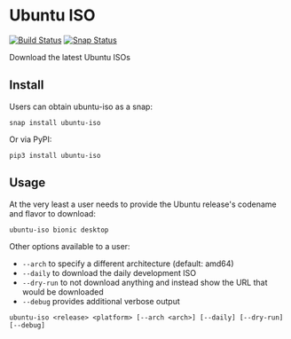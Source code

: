 # Ubuntu ISO

[![Build Status](https://travis-ci.org/powersj/ubuntu-iso.svg?branch=master)](https://travis-ci.org/powersj/ubuntu-iso) [![Snap Status](https://build.snapcraft.io/badge/powersj/ubuntu-iso.svg)](https://build.snapcraft.io/user/powersj/ubuntu-iso)

Download the latest Ubuntu ISOs

## Install

Users can obtain ubuntu-iso as a snap:

```shell
snap install ubuntu-iso
```

Or via PyPI:

```shell
pip3 install ubuntu-iso
```

## Usage

At the very least a user needs to provide the Ubuntu release's codename and flavor to download:

```shell
ubuntu-iso bionic desktop
```

Other options available to a user:

* `--arch` to specify a different architecture (default: amd64)
* `--daily` to download the daily development ISO
* `--dry-run` to not download anything and instead show the URL that would be downloaded
* `--debug` provides additional verbose output

```shell
ubuntu-iso <release> <platform> [--arch <arch>] [--daily] [--dry-run] [--debug]
```
